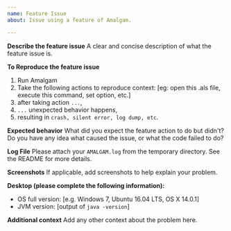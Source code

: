 ```yaml
---
name: Feature Issue
about: Issue using a feature of Amalgam.

---
```


**Describe the feature issue**
A clear and concise description of what the feature issue is.

**To Reproduce the feature issue**
1. Run Amalgam
2. Take the following actions to reproduce context: [eg: open this .als file, execute this command, set option, etc.]
3. after taking action `...`,
4. `...` unexpected behavior happens,
5. resulting in `crash, silent error, log dump, etc`.

**Expected behavior**
What did you expect the feature action to do but didn't? Do you have any idea what caused the issue, or what the code failed to do?

**Log File**
Please attach your `AMALGAM.log` from the temporary directory. See the README for more details. 

**Screenshots**
If applicable, add screenshots to help explain your problem.

**Desktop (please complete the following information):**
- OS full version: [e.g. Windows 7, Ubuntu 16.04 LTS, OS X 14.0.1]
- JVM version: [output of `java -version`]

**Additional context**
Add any other context about the problem here.
